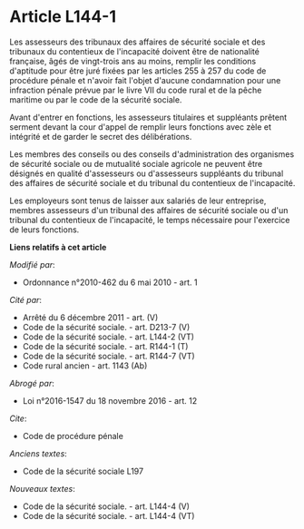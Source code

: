 # Article L144-1

Les assesseurs des tribunaux des affaires de sécurité sociale et des tribunaux du contentieux de l'incapacité doivent être de
nationalité française, âgés de vingt-trois ans au moins, remplir les conditions d'aptitude pour être juré fixées par les
articles 255 à 257 du code de procédure pénale et n'avoir fait l'objet d'aucune condamnation pour une infraction pénale
prévue par le livre VII du code rural et de la pêche maritime ou par le code de la sécurité sociale.

Avant d'entrer en fonctions, les assesseurs titulaires et suppléants prêtent serment devant la cour d'appel de remplir leurs
fonctions avec zèle et intégrité et de garder le secret des délibérations.

Les membres des conseils ou des conseils d'administration des organismes de sécurité sociale ou de mutualité sociale agricole
ne peuvent être désignés en qualité d'assesseurs ou d'assesseurs suppléants du tribunal des affaires de sécurité sociale et
du tribunal du contentieux de l'incapacité.

Les employeurs sont tenus de laisser aux salariés de leur entreprise, membres assesseurs d'un tribunal des affaires de
sécurité sociale ou d'un tribunal du contentieux de l'incapacité, le temps nécessaire pour l'exercice de leurs fonctions.

**Liens relatifs à cet article**

_Modifié par_:

  - Ordonnance n°2010-462 du 6 mai 2010 - art. 1

_Cité par_:

  - Arrêté du 6 décembre 2011 - art. (V)
  - Code de la sécurité sociale. - art. D213-7 (V)
  - Code de la sécurité sociale. - art. L144-2 (VT)
  - Code de la sécurité sociale. - art. R144-1 (T)
  - Code de la sécurité sociale. - art. R144-7 (VT)
  - Code rural ancien - art. 1143 (Ab)

_Abrogé par_:

  - Loi n°2016-1547 du 18 novembre 2016 - art. 12

_Cite_:

  - Code de procédure pénale

_Anciens textes_:

  - Code de la sécurité sociale L197

_Nouveaux textes_:

  - Code de la sécurité sociale. - art. L144-4 (V)
  - Code de la sécurité sociale. - art. L144-4 (VT)

